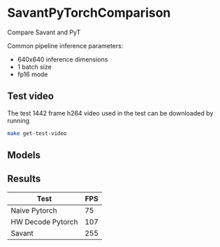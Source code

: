 # SavantPyTorchComparison
Compare Savant and PyT

Common pipeline inference parameters:

- 640x640 inference dimensions
- 1 batch size
- fp16 mode

## Test video

The test 1442 frame h264 video used in the test can be downloaded by running

```bash
make get-test-video
```
## Models

## Results

Test | FPS
--- | ---
Naive Pytorch | 75
HW Decode Pytorch | 107
Savant | 255
